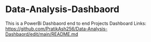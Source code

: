 # Data-Analysis-Dashbaord

This is a PowerBi Dashbaord end to end Projects
Dashboard Links: <a href="https://app.powerbi.com/groups/me/reports/5420a56e-46a1-4254-9eb7-25883b8507f3/9efc21c3cf65863068f8?experience=power-bi">https://github.com/PratikAsh256/Data-Analysis-Dashbaord/edit/main/README.md</a>

